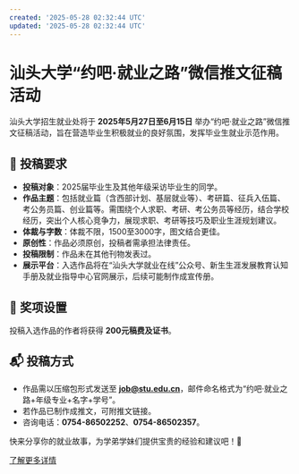 ```yaml
---
created: '2025-05-28 02:32:44 UTC'
updated: '2025-05-28 02:32:44 UTC'
---
```


# 汕头大学“约吧·就业之路”微信推文征稿活动

汕头大学招生就业处将于 **2025年5月27日至6月15日** 举办“约吧·就业之路”微信推文征稿活动，旨在营造毕业生积极就业的良好氛围，发挥毕业生就业示范作用。

## 📝 投稿要求

- **投稿对象**：2025届毕业生及其他年级采访毕业生的同学。
- **作品主题**：包括就业篇（含西部计划、基层就业等）、考研篇、征兵入伍篇、考公务员篇、创业篇等。需围绕个人求职、考研、考公务员等经历，结合学校经历，突出个人核心竞争力，展现求职、考研等技巧及职业生涯规划建议。
- **体裁与字数**：体裁不限，1500至3000字，图文结合更佳。
- **原创性**：作品必须原创，投稿者需承担法律责任。
- **投稿限制**：作品未在其他刊物发表过。
- **展示平台**：入选作品将在“汕头大学就业在线”公众号、新生生涯发展教育认知手册及就业指导中心官网展示，后续可能制作成宣传册。

## 🎉 奖项设置

投稿入选作品的作者将获得 **200元稿费及证书**。

## 📬 投稿方式

- 作品需以压缩包形式发送至 **job@stu.edu.cn**，邮件命名格式为“约吧·就业之路+年级专业+名字+学号”。
- 若作品已制作成推文，可附推文链接。
- 咨询电话：**0754-86502252**、**0754-86502357**。

快来分享你的就业故事，为学弟学妹们提供宝贵的经验和建议吧！🚀

[了解更多详情](http://wechat.stu.edu.cn/oa/OA_detail.html?TokenOa=hgHb1ULDRkOkem25lVElN0nvw+7VrKrvveO9EO2VJ4A=&DocID=41609&CurrentPageNo=1&PageContainsRecord=10)

